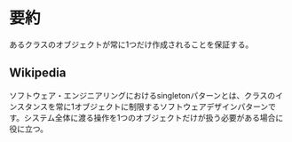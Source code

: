 # 要約
あるクラスのオブジェクトが常に1つだけ作成されることを保証する。

## Wikipedia
ソフトウェア・エンジニアリングにおけるsingletonパターンとは、クラスのインスタンスを常に1オブジェクトに制限するソフトウェアデザインパターンです。システム全体に渡る操作を1つのオブジェクトだけが扱う必要がある場合に役に立つ。
